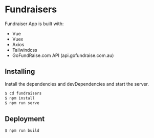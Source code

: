 # Fundraisers
Fundraiser App is built with:

- Vue
- Vuex
- Axios
- Tailwindcss
- GoFundRaise.com API (api.gofundraise.com.au)

## Installing

Install the dependencies and devDependencies and start the server.

```sh
$ cd fundraisers
$ npm install
$ npm run serve
```

## Deployment

```sh
$ npm run build
```
